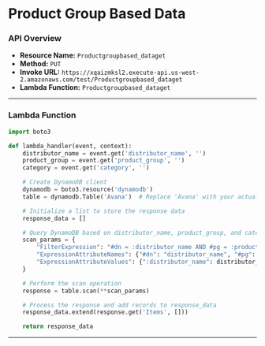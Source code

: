 # Product Group Based Data

### API Overview
- **Resource Name:** `Productgroupbased_dataget`
- **Method:** `PUT`
- **Invoke URL:** `https://xqaizmksl2.execute-api.us-west-2.amazonaws.com/test/Productgroupbased_dataget`
- **Lambda Function:** `Productgroupbased_dataget`

---


### Lambda Function
```python
import boto3

def lambda_handler(event, context):
    distributor_name = event.get('distributor_name', '')
    product_group = event.get('product_group', '')
    category = event.get('category', '')

    # Create DynamoDB client
    dynamodb = boto3.resource('dynamodb')
    table = dynamodb.Table('Avana')  # Replace 'Avana' with your actual table name

    # Initialize a list to store the response data
    response_data = []

    # Query DynamoDB based on distributor_name, product_group, and category
    scan_params = {
        "FilterExpression": "#dn = :distributor_name AND #pg = :product_group AND #cat = :category",
        "ExpressionAttributeNames": {"#dn": "distributor_name", "#pg": "product_group", "#cat": "category"},
        "ExpressionAttributeValues": {":distributor_name": distributor_name, ":product_group": product_group, ":category": category}
    }

    # Perform the scan operation
    response = table.scan(**scan_params)

    # Process the response and add records to response_data
    response_data.extend(response.get('Items', []))

    return response_data


```

---

